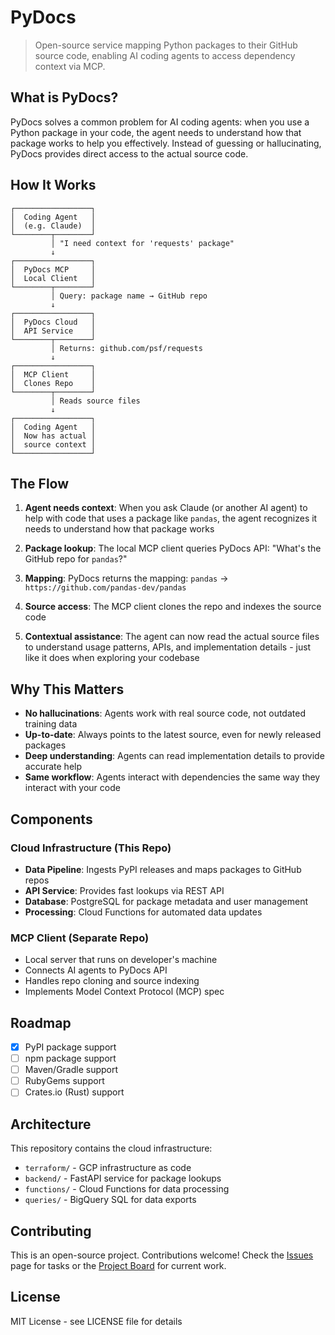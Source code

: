 # PyDocs

> Open-source service mapping Python packages to their GitHub source code, enabling AI coding agents to access dependency context via MCP.

## What is PyDocs?

PyDocs solves a common problem for AI coding agents: when you use a Python package in your code, the agent needs to understand how that package works to help you effectively. Instead of guessing or hallucinating, PyDocs provides direct access to the actual source code.

## How It Works

```
┌─────────────────┐
│  Coding Agent   │
│  (e.g. Claude)  │
└────────┬────────┘
         │ "I need context for 'requests' package"
         ↓
┌─────────────────┐
│  PyDocs MCP     │
│  Local Client   │
└────────┬────────┘
         │ Query: package name → GitHub repo
         ↓
┌─────────────────┐
│  PyDocs Cloud   │
│  API Service    │
└────────┬────────┘
         │ Returns: github.com/psf/requests
         ↓
┌─────────────────┐
│  MCP Client     │
│  Clones Repo    │
└────────┬────────┘
         │ Reads source files
         ↓
┌─────────────────┐
│  Coding Agent   │
│  Now has actual │
│  source context │
└─────────────────┘
```

## The Flow

1. **Agent needs context**: When you ask Claude (or another AI agent) to help with code that uses a package like `pandas`, the agent recognizes it needs to understand how that package works

2. **Package lookup**: The local MCP client queries PyDocs API: "What's the GitHub repo for `pandas`?"

3. **Mapping**: PyDocs returns the mapping: `pandas` → `https://github.com/pandas-dev/pandas`

4. **Source access**: The MCP client clones the repo and indexes the source code

5. **Contextual assistance**: The agent can now read the actual source files to understand usage patterns, APIs, and implementation details - just like it does when exploring your codebase

## Why This Matters

- **No hallucinations**: Agents work with real source code, not outdated training data
- **Up-to-date**: Always points to the latest source, even for newly released packages
- **Deep understanding**: Agents can read implementation details to provide accurate help
- **Same workflow**: Agents interact with dependencies the same way they interact with your code

## Components

### Cloud Infrastructure (This Repo)
- **Data Pipeline**: Ingests PyPI releases and maps packages to GitHub repos
- **API Service**: Provides fast lookups via REST API
- **Database**: PostgreSQL for package metadata and user management
- **Processing**: Cloud Functions for automated data updates

### MCP Client (Separate Repo)
- Local server that runs on developer's machine
- Connects AI agents to PyDocs API
- Handles repo cloning and source indexing
- Implements Model Context Protocol (MCP) spec

## Roadmap

- [x] PyPI package support
- [ ] npm package support
- [ ] Maven/Gradle support
- [ ] RubyGems support
- [ ] Crates.io (Rust) support

## Architecture

This repository contains the cloud infrastructure:

- `terraform/` - GCP infrastructure as code
- `backend/` - FastAPI service for package lookups
- `functions/` - Cloud Functions for data processing
- `queries/` - BigQuery SQL for data exports

## Contributing

This is an open-source project. Contributions welcome! Check the [Issues](../../issues) page for tasks or the [Project Board](../../projects) for current work.

## License

MIT License - see LICENSE file for details
